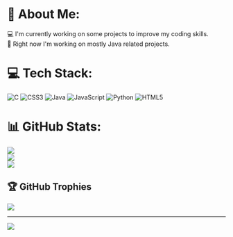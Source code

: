 # 💫 About Me:
💻 I'm currently working on some projects to improve my coding skills.<br>🌱 Right now I'm working on mostly Java related projects.


# 💻 Tech Stack:
![C](https://img.shields.io/badge/c-%2300599C.svg?style=for-the-badge&logo=c&logoColor=white) ![CSS3](https://img.shields.io/badge/css3-%231572B6.svg?style=for-the-badge&logo=css3&logoColor=white) ![Java](https://img.shields.io/badge/java-%23ED8B00.svg?style=for-the-badge&logo=java&logoColor=white) ![JavaScript](https://img.shields.io/badge/javascript-%23323330.svg?style=for-the-badge&logo=javascript&logoColor=%23F7DF1E) ![Python](https://img.shields.io/badge/python-3670A0?style=for-the-badge&logo=python&logoColor=ffdd54) ![HTML5](https://img.shields.io/badge/html5-%23E34F26.svg?style=for-the-badge&logo=html5&logoColor=white) 
# 📊 GitHub Stats:
![](https://github-readme-stats.vercel.app/api?username=stellasofia&theme=onedark&hide_border=false&include_all_commits=false&count_private=true)<br/>
![](https://github-readme-streak-stats.herokuapp.com/?user=stellasofia&theme=onedark&hide_border=false)<br/>
![](https://github-readme-stats.vercel.app/api/top-langs/?username=stellasofia&theme=onedark&hide_border=false&include_all_commits=false&count_private=true&layout=compact)

## 🏆 GitHub Trophies
![](https://github-profile-trophy.vercel.app/?username=stellasofia&theme=radical&no-frame=true&no-bg=false&margin-w=4)

---
[![](https://visitcount.itsvg.in/api?id=stellasofia&icon=0&color=6)](https://visitcount.itsvg.in)


